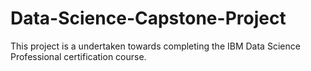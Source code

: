 # Data-Science-Capstone-Project
This project is a undertaken towards completing the IBM Data Science Professional certification course.
